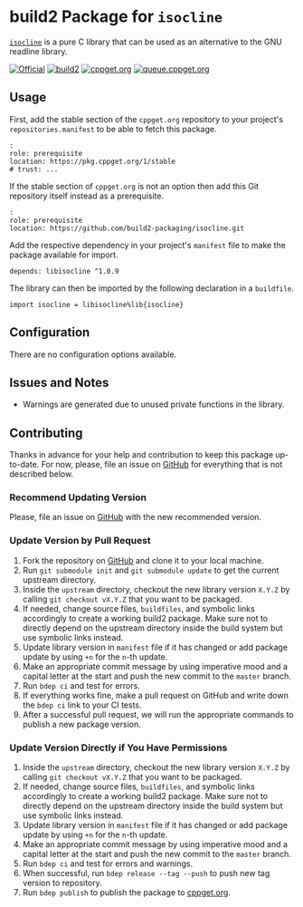 # build2 Package for `isocline`

[`isocline`](https://github.com/daanx/isocline) is a pure C library that can be used as an alternative to the GNU readline library.

[![Official](https://img.shields.io/website/https/github.com/daanx/isocline.svg?down_message=offline&label=Official&style=for-the-badge&up_color=blue&up_message=online)](https://github.com/daanx/isocline)
[![build2](https://img.shields.io/website/https/github.com/build2-packaging/isocline.svg?down_message=offline&label=build2&style=for-the-badge&up_color=blue&up_message=online)](https://github.com/build2-packaging/isocline)
[![cppget.org](https://img.shields.io/website/https/cppget.org/libisocline.svg?down_message=offline&label=cppget.org&style=for-the-badge&up_color=blue&up_message=online)](https://cppget.org/libisocline)
[![queue.cppget.org](https://img.shields.io/website/https/queue.cppget.org/libisocline.svg?down_message=empty&down_color=blue&label=queue.cppget.org&style=for-the-badge&up_color=orange&up_message=running)](https://queue.cppget.org/libisocline)

## Usage

First, add the stable section of the `cppget.org` repository to your project's `repositories.manifest` to be able to fetch this package.

```
:
role: prerequisite
location: https://pkg.cppget.org/1/stable
# trust: ...
```

If the stable section of `cppget.org` is not an option then add this Git repository itself instead as a prerequisite.

```
:
role: prerequisite
location: https://github.com/build2-packaging/isocline.git
```

Add the respective dependency in your project's `manifest` file to make the package available for import.

```
depends: libisocline ^1.0.9
```

The library can then be imported by the following declaration in a `buildfile`.

```
import isocline = libisocline%lib{isocline}
```

## Configuration

There are no configuration options available.

## Issues and Notes

- Warnings are generated due to unused private functions in the library.

## Contributing

Thanks in advance for your help and contribution to keep this package up-to-date.
For now, please, file an issue on [GitHub](https://github.com/build2-packaging/isocline/issues) for everything that is not described below.

### Recommend Updating Version

Please, file an issue on [GitHub](https://github.com/build2-packaging/isocline/issues) with the new recommended version.

### Update Version by Pull Request

1. Fork the repository on [GitHub](https://github.com/build2-packaging/isocline) and clone it to your local machine.
2. Run `git submodule init` and `git submodule update` to get the current upstream directory.
3. Inside the `upstream` directory, checkout the new library version `X.Y.Z` by calling `git checkout vX.Y.Z` that you want to be packaged.
4. If needed, change source files, `buildfiles`, and symbolic links accordingly to create a working build2 package. Make sure not to directly depend on the upstream directory inside the build system but use symbolic links instead.
5. Update library version in `manifest` file if it has changed or add package update by using `+n` for the `n`-th update.
6. Make an appropriate commit message by using imperative mood and a capital letter at the start and push the new commit to the `master` branch.
7. Run `bdep ci` and test for errors.
8. If everything works fine, make a pull request on GitHub and write down the `bdep ci` link to your CI tests.
9. After a successful pull request, we will run the appropriate commands to publish a new package version.

### Update Version Directly if You Have Permissions

1. Inside the `upstream` directory, checkout the new library version `X.Y.Z` by calling `git checkout vX.Y.Z` that you want to be packaged.
2. If needed, change source files, `buildfiles`, and symbolic links accordingly to create a working build2 package. Make sure not to directly depend on the upstream directory inside the build system but use symbolic links instead.
3. Update library version in `manifest` file if it has changed or add package update by using `+n` for the `n`-th update.
4. Make an appropriate commit message by using imperative mood and a capital letter at the start and push the new commit to the `master` branch.
5. Run `bdep ci` and test for errors and warnings.
6. When successful, run `bdep release --tag --push` to push new tag version to repository.
7. Run `bdep publish` to publish the package to [cppget.org](https://cppget.org).
